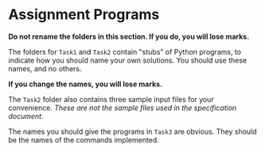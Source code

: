 # Assignment Programs

**Do not rename the folders in this section. If you do, you will lose marks.**

The folders for ``Task1`` and ``Task2`` contain "stubs" of Python programs, to indicate how you should name your own solutions. You should use these names, and no others. 

**If you change the names, you will lose marks.**

The ``Task2`` folder also contains three sample input files for your convenience. *These are not the sample files used in the specification document.*

The names you should give the programs in ``Task3`` are obvious. They should be the names of the commands implemented.